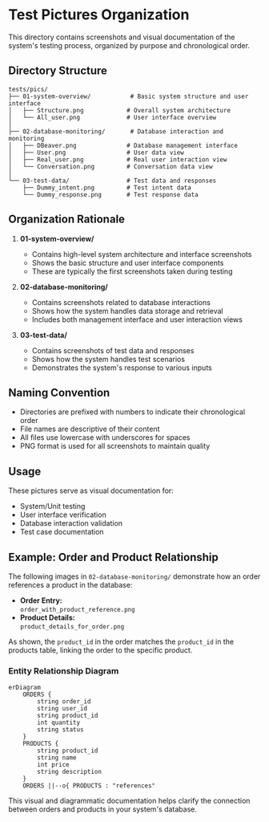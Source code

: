 # Test Pictures Organization

This directory contains screenshots and visual documentation of the system's testing process, organized by purpose and chronological order.

## Directory Structure

```
tests/pics/
├── 01-system-overview/           # Basic system structure and user interface
│   ├── Structure.png            # Overall system architecture
│   └── All_user.png             # User interface overview
│
├── 02-database-monitoring/       # Database interaction and monitoring
│   ├── DBeaver.png              # Database management interface
│   ├── User.png                 # User data view
│   ├── Real_user.png            # Real user interaction view
│   └── Conversation.png         # Conversation data view
│
└── 03-test-data/                # Test data and responses
    ├── Dummy_intent.png         # Test intent data
    └── Dummy_response.png       # Test response data
```

## Organization Rationale

1. **01-system-overview/**
   - Contains high-level system architecture and interface screenshots
   - Shows the basic structure and user interface components
   - These are typically the first screenshots taken during testing

2. **02-database-monitoring/**
   - Contains screenshots related to database interactions
   - Shows how the system handles data storage and retrieval
   - Includes both management interface and user interaction views

3. **03-test-data/**
   - Contains screenshots of test data and responses
   - Shows how the system handles test scenarios
   - Demonstrates the system's response to various inputs

## Naming Convention

- Directories are prefixed with numbers to indicate their chronological order
- File names are descriptive of their content
- All files use lowercase with underscores for spaces
- PNG format is used for all screenshots to maintain quality

## Usage

These pictures serve as visual documentation for:
- System/Unit testing
- User interface verification
- Database interaction validation
- Test case documentation

## Example: Order and Product Relationship

The following images in `02-database-monitoring/` demonstrate how an order references a product in the database:

- **Order Entry:**  
  `order_with_product_reference.png`
- **Product Details:**  
  `product_details_for_order.png`

As shown, the `product_id` in the order matches the `product_id` in the products table, linking the order to the specific product.

### Entity Relationship Diagram

```mermaid
erDiagram
    ORDERS {
        string order_id
        string user_id
        string product_id
        int quantity
        string status
    }
    PRODUCTS {
        string product_id
        string name
        int price
        string description
    }
    ORDERS ||--o{ PRODUCTS : "references"
```

This visual and diagrammatic documentation helps clarify the connection between orders and products in your system's database.

